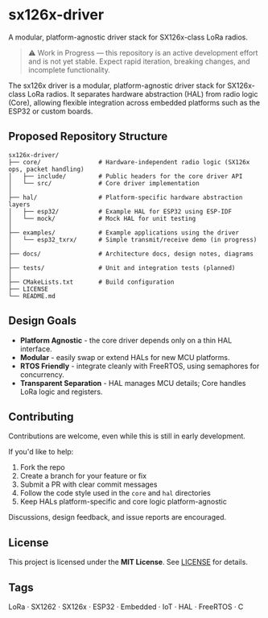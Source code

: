 <!-- SPDX-License-Identifier: MIT -->

# sx126x-driver

A modular, platform-agnostic driver stack for SX126x-class LoRa radios.

> ⚠️ Work in Progress — this repository is an active development effort and is not yet stable. Expect rapid iteration, breaking changes, and incomplete functionality.

The sx126x driver is a modular, platform-agnostic driver stack for SX126x-class LoRa radios. It separates hardware abstraction (HAL) from radio logic (Core), allowing flexible integration across embedded platforms such as the ESP32 or custom boards.

## Proposed Repository Structure

```
sx126x-driver/
├── core/                # Hardware-independent radio logic (SX126x ops, packet handling)
│   ├── include/         # Public headers for the core driver API
│   └── src/             # Core driver implementation
│
├── hal/                 # Platform-specific hardware abstraction layers
│   ├── esp32/           # Example HAL for ESP32 using ESP-IDF
│   └── mock/            # Mock HAL for unit testing
│
├── examples/            # Example applications using the driver
│   └── esp32_txrx/      # Simple transmit/receive demo (in progress)
│
├── docs/                # Architecture docs, design notes, diagrams
│
├── tests/               # Unit and integration tests (planned)
│
├── CMakeLists.txt       # Build configuration
├── LICENSE
└── README.md

```

## Design Goals

- **Platform Agnostic** - the core driver depends only on a thin HAL interface.
- **Modular** - easily swap or extend HALs for new MCU platforms.
- **RTOS Friendly** - integrate cleanly with FreeRTOS, using semaphores for concurrency.
- **Transparent Separation** - HAL manages MCU details; Core handles LoRa logic and registers.

## Contributing

Contributions are welcome, even while this is still in early development.

If you'd like to help:
1. Fork the repo
2. Create a branch for your feature or fix
3. Submit a PR with clear commit messages
4. Follow the code style used in the `core` and `hal` directories
5. Keep HALs platform-specific and core logic platform-agnostic

Discussions, design feedback, and issue reports are encouraged.

## License

This project is licensed under the **MIT License**. See [LICENSE](./LICENSE) for details.

## Tags

LoRa · SX1262 · SX126x · ESP32 · Embedded · IoT · HAL · FreeRTOS · C
